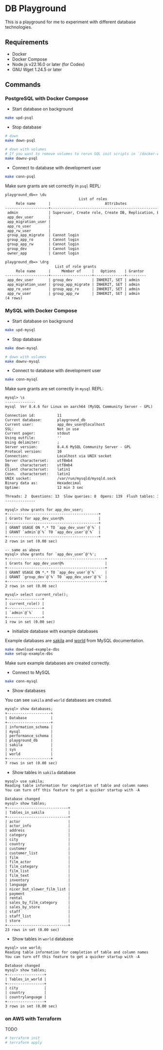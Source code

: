 # DB Playground

This is a playground for me to experiment with different database technologies.

## Requirements

- Docker
- Docker Compose
- Node.js v22.16.0 or later (for Codex)
- GNU Wget 1.24.5 or later

## Commands

### PostgreSQL with Docker Compose

- Start database on background

```sh
make upd-psql
```

- Stop database

```sh
# down
make down-psql

# down with volumes
# If you want to remove volumes to rerun SQL init scripts in `/docker-entrypoint-initdb.d/*`
make downv-psql
```

- Connect to database with development user

```sh
make conn-psql
```

Make sure grants are set correctly in `psql` REPL:

```txt
playground_db=> \du
                                  List of roles
     Role name      |                         Attributes
--------------------+------------------------------------------------------------
 admin              | Superuser, Create role, Create DB, Replication, Bypass RLS
 app_dev_user       |
 app_migration_user |
 app_ro_user        |
 app_rw_user        |
 group_app_migrate  | Cannot login
 group_app_ro       | Cannot login
 group_app_rw       | Cannot login
 group_dev          | Cannot login
 owner_app          | Cannot login

playground_db=> \drg
                       List of role grants
     Role name      |     Member of     |   Options    | Grantor
--------------------+-------------------+--------------+---------
 app_dev_user       | group_dev         | INHERIT, SET | admin
 app_migration_user | group_app_migrate | INHERIT, SET | admin
 app_ro_user        | group_app_ro      | INHERIT, SET | admin
 app_rw_user        | group_app_rw      | INHERIT, SET | admin
(4 rows)
```

### MySQL with Docker Compose

- Start database on background

```sh
make upd-mysql
```

- Stop database

```sh
make down-mysql

# down with volumes
make downv-mysql
```

- Connect to database with development user

```sh
make conn-mysql
```

Make sure grants are set correctly in `mysql` REPL:

```txt
mysql> \s
--------------
mysql  Ver 8.4.6 for Linux on aarch64 (MySQL Community Server - GPL)

Connection id:          11
Current database:       playground_db
Current user:           app_dev_user@localhost
SSL:                    Not in use
Current pager:          stdout
Using outfile:          ''
Using delimiter:        ;
Server version:         8.4.6 MySQL Community Server - GPL
Protocol version:       10
Connection:             Localhost via UNIX socket
Server characterset:    utf8mb4
Db     characterset:    utf8mb4
Client characterset:    latin1
Conn.  characterset:    latin1
UNIX socket:            /var/run/mysqld/mysqld.sock
Binary data as:         Hexadecimal
Uptime:                 12 min 3 sec

Threads: 2  Questions: 13  Slow queries: 0  Opens: 139  Flush tables: 3  Open tables: 58  Queries per second avg: 0.017
--------------

mysql> show grants for app_dev_user;
+------------------------------------------+
| Grants for app_dev_user@%                |
+------------------------------------------+
| GRANT USAGE ON *.* TO `app_dev_user`@`%` |
| GRANT `admin`@`%` TO `app_dev_user`@`%`  |
+------------------------------------------+
2 rows in set (0.00 sec)

-- same as above
mysql> show grants for `app_dev_user`@'%';
+---------------------------------------------+
| Grants for app_dev_user@%                   |
+---------------------------------------------+
| GRANT USAGE ON *.* TO `app_dev_user`@`%`    |
| GRANT `group_dev`@`%` TO `app_dev_user`@`%` |
+---------------------------------------------+
2 rows in set (0.00 sec)

mysql> select current_role();
+----------------+
| current_role() |
+----------------+
| `admin`@`%`    |
+----------------+
1 row in set (0.00 sec)
```

- Initialize database with example databases

Example databases are [sakila](https://dev.mysql.com/doc/sakila/en/) and [world](https://dev.mysql.com/doc/world-setup/en/) from MySQL documentation.

```sh
make download-example-dbs
make setup-example-dbs
```

Make sure example databases are created correctly.

- Connect to MySQL

```sh
make conn-mysql
```

- Show databases

You can see `sakila` and `world` databases are created.

```txt
mysql> show databases;
+--------------------+
| Database           |
+--------------------+
| information_schema |
| mysql              |
| performance_schema |
| playground_db      |
| sakila             |
| sys                |
| world              |
+--------------------+
7 rows in set (0.00 sec)
```

- Show tables in `sakila` database

```txt
mysql> use sakila;
Reading table information for completion of table and column names
You can turn off this feature to get a quicker startup with -A

Database changed
mysql> show tables;
+----------------------------+
| Tables_in_sakila           |
+----------------------------+
| actor                      |
| actor_info                 |
| address                    |
| category                   |
| city                       |
| country                    |
| customer                   |
| customer_list              |
| film                       |
| film_actor                 |
| film_category              |
| film_list                  |
| film_text                  |
| inventory                  |
| language                   |
| nicer_but_slower_film_list |
| payment                    |
| rental                     |
| sales_by_film_category     |
| sales_by_store             |
| staff                      |
| staff_list                 |
| store                      |
+----------------------------+
23 rows in set (0.00 sec)
```

- Show tables in `world` database

```txt
mysql> use world;
Reading table information for completion of table and column names
You can turn off this feature to get a quicker startup with -A

Database changed
mysql> show tables;
+-----------------+
| Tables_in_world |
+-----------------+
| city            |
| country         |
| countrylanguage |
+-----------------+
3 rows in set (0.00 sec)
```

### on AWS with Terraform

TODO

```sh
# terraform init
# terraform apply
```
